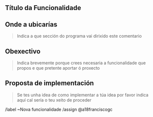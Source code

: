## Título da Funcionalidade

>

## Onde a ubicarías

> Indica a que sección do programa vai dirixido este comentario

## Obexectivo

> Indica brevemente porque crees necesaria a funcionalidade que propos e que pretente aportar ó proxecto

## Proposta de implementación

> Se tes unha idea de como implementar a túa idea por favor indica aquí cal sería o teu xeito de proceder

<!-- Non modificar esta parte, serve para automatizar o proceso de asignación de tarefas -->
/label ~Nova funcionalidade
/assign @a18franciscogc
